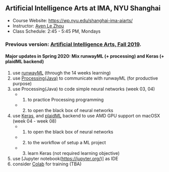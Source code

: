 ## Artificial Intelligence Arts at IMA, NYU Shanghai

* Course Website: https://wp.nyu.edu/shanghai-ima-aiarts/
* Instructor: [Aven Le Zhou](https://www.aven.cc/)
* Class Schedule: 2:45 - 5:45 PM, Mondays

### Previous version: [Artificial Intelligence Arts, Fall 2019](https://github.com/aaaven/aiarts2019).

#### Major updates in Spring 2020: Mix runwayML (+ processing) and Keras (+ plaidML backend)
1. use [runwayML](https://runwayml.com/) (through the 14 weeks learning)
2. use [Processing(Java)](https://processing.org/) to communicate with runwayML (for productive purpose)
3. use Processing(Java) to code simple neural networks (week 03, 04)
    * 1. to practice Processing programming
    * 2. to open the black box of neural networks
4. use [Keras](https://keras.io/), and [plaidML](https://github.com/plaidml/plaidml) backend to use AMD GPU support on macOSX (week 04 - week 08)
    * 1. to open the black box of neural networks 
    * 2. to the workflow of setup a ML project
    * 3. learn Keras (not required learning objective)
5. use [Jupyter notebook(https://jupyter.org/)] as IDE
6. consider [Colab](https://colab.research.google.com/notebooks/welcome.ipynb) for training (TBA) 